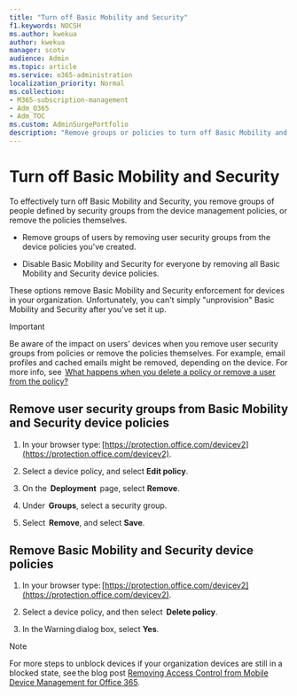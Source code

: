 ```yaml
---
title: "Turn off Basic Mobility and Security"   
f1.keywords: NOCSH                
ms.author: kwekua      
author: kwekua   
manager: scotv 
audience: Admin 
ms.topic: article 
ms.service: o365-administration 
localization_priority: Normal 
ms.collection:                  
- M365-subscription-management
- Adm_O365
- Adm_TOC
ms.custom: AdminSurgePortfolio
description: "Remove groups or policies to turn off Basic Mobility and Security."  
---
```


# Turn off Basic Mobility and Security

To effectively turn off Basic Mobility and Security, you remove groups of people defined by security groups from the device management policies, or remove the policies themselves.

- Remove groups of users by removing user security groups from the device policies you've created.

- Disable Basic Mobility and Security for everyone by removing all Basic Mobility and Security device policies.

These options remove Basic Mobility and Security enforcement for devices in your organization. Unfortunately, you can't simply "unprovision" Basic Mobility and Security after you've set it up. 

>[!IMPORTANT]
>Be aware of the impact on users' devices when you remove user security groups from policies or remove the policies themselves. For example, email profiles and cached emails might be removed, depending on the device. For more info, see  [What happens when you delete a policy or remove a user from the policy?](https://support.microsoft.com/office/create-device-security-policies-in-basic-mobility-and-security-d310f556-8bfb-497b-9bd7-fe3c36ea2fd6#bkmk_changeimpact)

## Remove user security groups from Basic Mobility and Security device policies

1. In your browser type: [https://protection.office.com/devicev2](https://protection.office.com/devicev2).

2. Select a device policy, and select **Edit policy**. 

3. On the  **Deployment**  page, select **Remove**.

4. Under  **Groups**, select a security group.

5. Select  **Remove**, and select **Save**.

## Remove Basic Mobility and Security device policies

1.  In your browser type: [https://protection.office.com/devicev2](https://protection.office.com/devicev2). 

2.  Select a device policy, and then select  **Delete policy**.
    
3.  In the Warning dialog box, select **Yes**.

>[!NOTE]
>For more steps to unblock devices if your organization devices are still in a blocked state,  see the blog post [Removing Access Control from Mobile Device Management for Office 365](https://techcommunity.microsoft.com/t5/Intune-Customer-Success/Removing-Access-Control-from-Mobile-Device-Management-for-Office/ba-p/279934).
